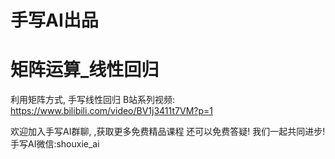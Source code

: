 # 手写AI出品
# 矩阵运算_线性回归
利用矩阵方式, 手写线性回归
B站系列视频: https://www.bilibili.com/video/BV1j3411t7VM?p=1

欢迎加入手写AI群聊, ,获取更多免费精品课程
还可以免费答疑! 我们一起共同进步!
手写AI微信:shouxie_ai

